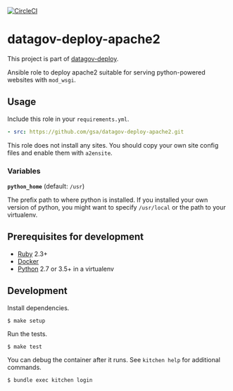 [![CircleCI](https://circleci.com/gh/gsa/datagov-deploy-apache2.svg?style=svg)](https://circleci.com/gh/gsa/datagov-deploy-apache2)

# datagov-deploy-apache2

This project is part of [datagov-deploy](https://github.com/GSA/datagov-deploy).

Ansible role to deploy apache2 suitable for serving python-powered websites with
`mod_wsgi`.


## Usage

Include this role in your `requirements.yml`.

```yaml
- src: https://github.com/gsa/datagov-deploy-apache2.git
```

This role does not install any sites. You should copy your own site config files
and enable them with `a2ensite`.


### Variables

**`python_home`** (default: `/usr`)

The prefix path to where python is installed. If you installed your own version
of python, you might want to specify `/usr/local` or the path to your
virtualenv.


## Prerequisites for development

- [Ruby](https://www.ruby-lang.org/) 2.3+
- [Docker](https://www.docker.com/)
- [Python](https://www.python.org/) 2.7 or 3.5+ in a virtualenv


## Development

Install dependencies.

    $ make setup

Run the tests.

    $ make test

You can debug the container after it runs. See `kitchen help` for additional
commands.

    $ bundle exec kitchen login
